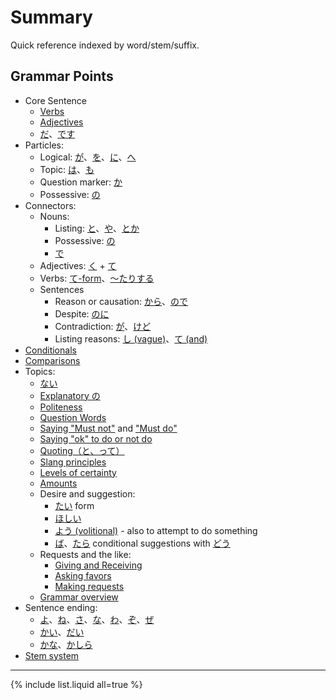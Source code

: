 # Summary

Quick reference indexed by word/stem/suffix.

## Grammar Points

- Core Sentence
	- [Verbs](verbs)
	- [Adjectives](・い)
	- [だ](だ)、[です](です)
- Particles:
	- Logical: [が](が)、[を](を)、[に](に)、[へ](へ)
	- Topic: [は](は)、[も](も)
	- Question marker: [か](か)
	- Possessive: [の](の)
- Connectors: 
	- Nouns:
		- Listing: [と](と)、[や](や)、[とか](とか)
		- Possessive: [の](の)
		- [で](で)
	- Adjectives: [く](・く) + [て](・て)
	- Verbs: [て-form](・て)、[～たりする](・たりする)
	- Sentences
		- Reason or causation: [から](から)、[ので](ので)
		- Despite: [のに](のに)
		- Contradiction: [が](が)、[けど](けど)
		- Listing reasons: [し (vague)](し)、[て (and)](・て)
- [Conditionals](conditionals)
- [Comparisons](comparisons)
- Topics:
	- [ない](ない)
	- [Explanatory の](の)
	- [Politeness](politeness)
	- [Question Words](question-words)
	- [Saying "Must not"](must-not) and ["Must do"](must-do)
	- [Saying "ok" to do or not do](ok-to-do)
	- [Quoting（と、って）](quoting)
	- [Slang principles](slang)
	- [Levels of certainty](certainty)
	- [Amounts](amounts)
	- Desire and suggestion:
		- [たい](・たい) form
		- [ほしい](ほしい)
		- [よう (volitional)](・よう) - also to attempt to do something
		- [ば](・ば)、[たら](・たら) conditional suggestions with [どう](どう)
	- Requests and the like:
		- [Giving and Receiving](give-receive)
		- [Asking favors](favors)
		- [Making requests](requests)
	- [Grammar overview](overview)
- Sentence ending:
	- [よ](よ)、[ね](ね)、[さ](さ)、[な](な)、[わ](わ)、[ぞ](ぞ)、[ぜ](ぜ)
	- [かい](かい)、[だい](だい)
	- [かな](かな)、[かしら](かしら)
- [Stem system](stem)

---

{% include list.liquid all=true %}
